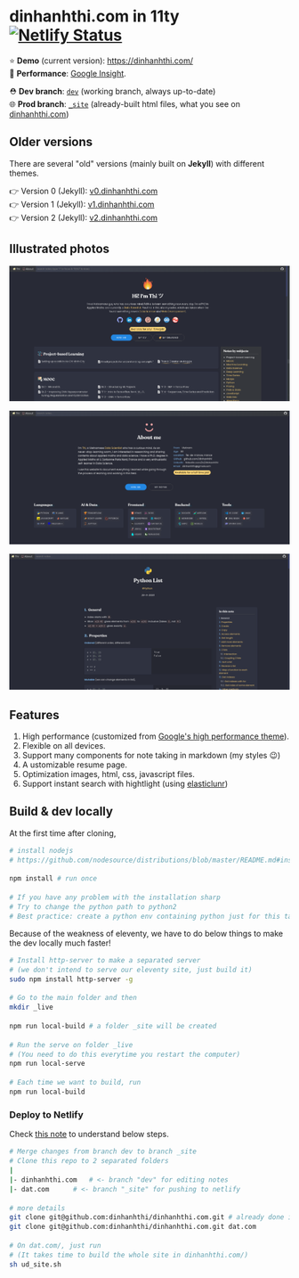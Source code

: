 # dinhanhthi.com in 11ty [![Netlify Status](https://api.netlify.com/api/v1/badges/ace14869-1b28-471b-ad0f-5f1f7defa382/deploy-status)](https://app.netlify.com/sites/inspiring-goldstine-cfc130/deploys)

⭐  __Demo__ (current version): https://dinhanhthi.com/ <br />
🚀  __Performance__: [Google Insight](https://developers.google.com/speed/pagespeed/insights/?url=https%3A%2F%2Fdinhanhthi.com). <br />

⛑  __Dev branch__: [`dev`](https://github.com/dinhanhthi/dinhanhthi.com/tree/dev) (working branch, always up-to-date) <br />
🌐  __Prod branch__: [`_site`](https://github.com/dinhanhthi/dinhanhthi.com/tree/_site) (already-built html files, what you see on [dinhanhthi.com](https://dinhanhthi.com))

## Older versions

There are several "old" versions (mainly built on **Jekyll**) with different themes.

👉 Version 0 (Jekyll): [v0.dinhanhthi.com](https://v0.dinhanhthi.com)<br />
👉 Version 1 (Jekyll): [v1.dinhanhthi.com](https://v1.dinhanhthi.com)<br />
👉 Version 2 (Jekyll): [v2.dinhanhthi.com](https://v2.dinhanhthi.com)<br />

## Illustrated photos

![Home page](./img/frontpage.png)

![About page](./img/about-page.png)

![Note page](./img/note-page.png)

## Features

1. High performance (customized from [Google's high performance theme](https://github.com/google/eleventy-high-performance-blog)).
2. Flexible on all devices.
3. Support many components for note taking in markdown (my styles 😉)
4. A ustomizable resume page.
5. Optimization images, html, css, javascript files.
6. Support instant search with hightlight (using [elasticlunr](http://elasticlunr.com/))

## Build & dev locally

At the first time after cloning,

``` bash
# install nodejs
# https://github.com/nodesource/distributions/blob/master/README.md#installation-instructions

npm install # run once

# If you have any problem with the installation sharp
# Try to change the python path to python2
# Best practice: create a python env containing python just for this task!
```

Because of the weakness of eleventy, we have to do below things to make the dev locally much faster!

``` bash
# Install http-server to make a separated server
# (we don't intend to serve our eleventy site, just build it)
sudo npm install http-server -g

# Go to the main folder and then
mkdir _live

npm run local-build # a folder _site will be created

# Run the serve on folder _live
# (You need to do this everytime you restart the computer)
npm run local-serve

# Each time we want to build, run
npm run local-build
```

### Deploy to Netlify

Check [this note](https://dinhanhthi.com/11ty-nunjucks/#setting-up-with-netlify) to understand below steps.

``` bash
# Merge changes from branch dev to branch _site
# Clone this repo to 2 separated folders
|
|- dinhanhthi.com	# <- branch "dev" for editing notes
|- dat.com		# <- branch "_site" for pushing to netlify

# more details
git clone git@github.com:dinhanhthi/dinhanhthi.com.git # already done in previous section
git clone git@github.com:dinhanhthi/dinhanhthi.com.git dat.com

# On dat.com/, just run
# (It takes time to build the whole site in dinhanhthi.com/)
sh ud_site.sh
```